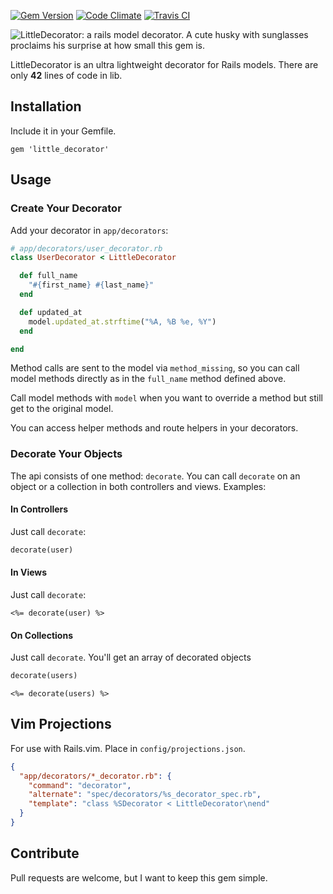 [![Gem Version](https://badge.fury.io/rb/little_decorator.svg)](http://badge.fury.io/rb/little_decorator)
[![Code Climate](http://img.shields.io/codeclimate/github/kabisaict/flow.svg)](https://codeclimate.com/github/vicramon/little_decorator)
[![Travis CI](https://travis-ci.org/vicramon/little_decorator.svg?branch=master)](https://travis-ci.org/vicramon/little_decorator)

![LittleDecorator: a rails model decorator. A cute husky with sunglasses proclaims his surprise at how small this gem is.](http://i.imgur.com/e0YvqjJ.png)

LittleDecorator is an ultra lightweight decorator for Rails models. There are only **42** lines of code in lib.

## Installation

Include it in your Gemfile.

```
gem 'little_decorator'
```

## Usage

### Create Your Decorator

Add your decorator in `app/decorators`:

```ruby
# app/decorators/user_decorator.rb
class UserDecorator < LittleDecorator

  def full_name
    "#{first_name} #{last_name}"
  end

  def updated_at
    model.updated_at.strftime("%A, %B %e, %Y")
  end

end
```

Method calls are sent to the model via `method_missing`, so you can call model methods directly as in the `full_name` method defined above.

Call model methods with `model` when you want to override a method but still get to the original model.

You can access helper methods and route helpers in your decorators.

### Decorate Your Objects

The api consists of one method: `decorate`. You can call `decorate` on an object or a collection in both controllers and views. Examples:

#### In Controllers

Just call `decorate`:

```ruby
decorate(user)
```

#### In Views

Just call `decorate`:

```erb
<%= decorate(user) %>
```

#### On Collections

Just call `decorate`. You'll get an array of decorated objects

```ruby
decorate(users)
```

```erb
<%= decorate(users) %>
```

## Vim Projections

For use with Rails.vim. Place in `config/projections.json`.

```json
{
  "app/decorators/*_decorator.rb": {
    "command": "decorator",
    "alternate": "spec/decorators/%s_decorator_spec.rb",
    "template": "class %SDecorator < LittleDecorator\nend"
  }
}
```

## Contribute

Pull requests are welcome, but I want to keep this gem simple.
